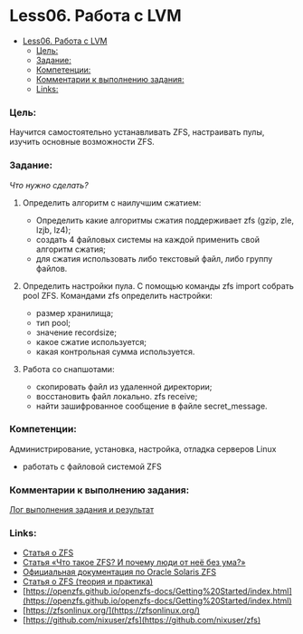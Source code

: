 # Less06. Работа с LVM

- [Less06. Работа с LVM](#less06-работа-с-lvm)
    - [Цель:](#цель)
    - [Задание:](#задание)
    - [Компетенции:](#компетенции)
    - [Комментарии к выполнению задания:](#комментарии-к-выполнению-задания)
    - [Links:](#links)


### Цель: 
Научится самостоятельно устанавливать ZFS, настраивать пулы, изучить основные возможности ZFS. 

### Задание:
_Что нужно сделать?_

1. Определить алгоритм с наилучшим сжатием:
    - Определить какие алгоритмы сжатия поддерживает zfs (gzip, zle, lzjb, lz4);
    - создать 4 файловых системы на каждой применить свой алгоритм сжатия;
    - для сжатия использовать либо текстовый файл, либо группу файлов.

2. Определить настройки пула.
    С помощью команды zfs import собрать pool ZFS.
    Командами zfs определить настройки:
    - размер хранилища;
    - тип pool;
    - значение recordsize;
    - какое сжатие используется;
    - какая контрольная сумма используется.

3. Работа со снапшотами:
    - скопировать файл из удаленной директории;
    - восстановить файл локально. zfs receive;
    - найти зашифрованное сообщение в файле secret_message.

### Компетенции:
Администрирование, установка, настройка, отладка серверов Linux
- работать с файловой системой ZFS

### Комментарии к выполнению задания:

[Лог выполнения задания и результат](./appendix/less08_loggs)


### Links:

- [Статья о ZFS](https://ru.wikipedia.org/wiki/ZFS)
- [Статья «Что такое ZFS? И почему люди от неё без ума?»](https://habr.com/ru/post/424651/)
- [Официальная документация по Oracle Solaris ZFS](https://docs.oracle.com/cd/E19253-01/819-5461/gbcya/index.html)
- [Статья о ZFS (теория и практика)](http://xgu.ru/wiki/ZFS)
- [https://openzfs.github.io/openzfs-docs/Getting%20Started/index.html](https://openzfs.github.io/openzfs-docs/Getting%20Started/index.html)
- [https://zfsonlinux.org/](https://zfsonlinux.org/)
- [https://github.com/nixuser/zfs](https://github.com/nixuser/zfs)

